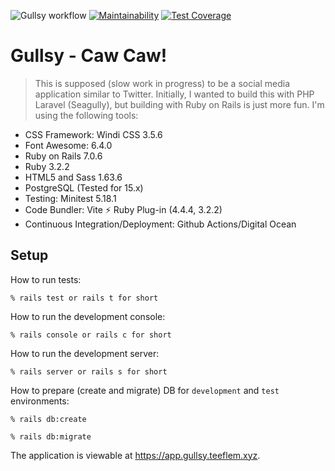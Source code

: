 ![Gullsy workflow](https://github.com/tflem/gullsy/actions/workflows/gullsy.yml/badge.svg)
[![Maintainability](https://api.codeclimate.com/v1/badges/0a97ac093d7e63961675/maintainability)](https://codeclimate.com/github/tflem/gullsy/maintainability)
[![Test Coverage](https://api.codeclimate.com/v1/badges/0a97ac093d7e63961675/test_coverage)](https://codeclimate.com/github/tflem/gullsy/test_coverage)

# Gullsy - Caw Caw!

> This is supposed (slow work in progress) to be a social media application similar to Twitter. Initially, I wanted to build this with PHP Laravel (Seagully), but building with Ruby on Rails is just more fun. I'm using the following tools:

- CSS Framework: Windi CSS 3.5.6
- Font Awesome: 6.4.0
- Ruby on Rails 7.0.6
- Ruby 3.2.2
- HTML5 and Sass 1.63.6
- PostgreSQL (Tested for 15.x)
- Testing: Minitest 5.18.1
- Code Bundler: Vite ⚡️ Ruby Plug-in (4.4.4, 3.2.2)
- Continuous Integration/Deployment: Github Actions/Digital Ocean

## Setup

How to run tests:

```
% rails test or rails t for short
```

How to run the development console:

```
% rails console or rails c for short
```

How to run the development server:

```
% rails server or rails s for short
```

How to prepare (create and migrate) DB for `development` and `test` environments:

```
% rails db:create

% rails db:migrate
```

The application is viewable at https://app.gullsy.teeflem.xyz.

